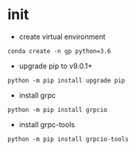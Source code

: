 # init

- create virtual environment

```
conda create -n gp python=3.6
```

- upgrade pip to v9.0.1+

```
python -m pip install upgrade pip
```

- install grpc

```
python -m pip install grpcio
```

- install grpc-tools

```
python -m pip install grpcio-tools
```
